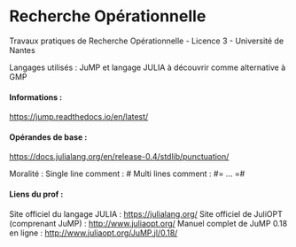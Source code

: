 # Recherche Opérationnelle
Travaux pratiques de Recherche Opérationnelle - Licence 3 - Université de Nantes

Langages utilisés : JuMP et langage JULIA à découvrir comme alternative à GMP


#### Informations :
https://jump.readthedocs.io/en/latest/

#### Opérandes de base :
https://docs.julialang.org/en/release-0.4/stdlib/punctuation/

Moralité :
	Single line comment : #
	Multi lines comment : #= ... =#

#### Liens du prof :
Site officiel du langage JULIA : https://julialang.org/
Site officiel de JuliOPT (comprenant JuMP) : http://www.juliaopt.org/
Manuel complet de JuMP 0.18 en ligne : http://www.juliaopt.org/JuMP.jl/0.18/
